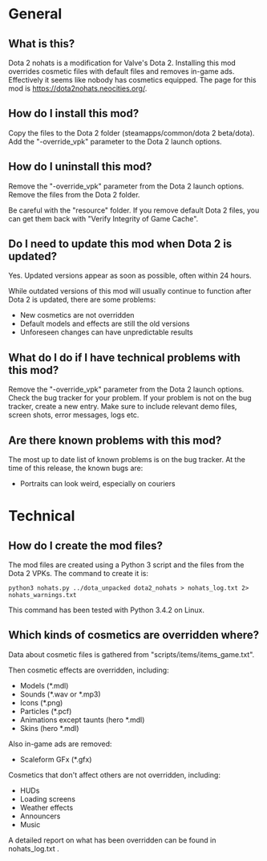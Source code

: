 # General
## What is this?
Dota 2 nohats is a modification for Valve's Dota 2.
Installing this mod overrides cosmetic files with default files and removes in-game ads.
Effectively it seems like nobody has cosmetics equipped.
The page for this mod is <https://dota2nohats.neocities.org/>.

## How do I install this mod?
Copy the files to the Dota 2 folder (steamapps/common/dota 2 beta/dota).
Add the "-override_vpk" parameter to the Dota 2 launch options.

## How do I uninstall this mod?
Remove the "-override_vpk" parameter from the Dota 2 launch options.
Remove the files from the Dota 2 folder.

Be careful with the "resource" folder. If you remove default Dota 2
files, you can get them back with "Verify Integrity of Game Cache".

## Do I need to update this mod when Dota 2 is updated?
Yes. Updated versions appear as soon as possible, often within 24 hours.

While outdated versions of this mod will usually continue to
function after Dota 2 is updated, there are some problems:
* New cosmetics are not overridden
* Default models and effects are still the old versions
* Unforeseen changes can have unpredictable results

## What do I do if I have technical problems with this mod?
Remove the "-override_vpk" parameter from the Dota 2 launch options.
Check the bug tracker for your problem.
If your problem is not on the bug tracker, create a new entry.
Make sure to include relevant demo files, screen shots, error messages, logs etc.

## Are there known problems with this mod?
The most up to date list of known problems is on the bug tracker.
At the time of this release, the known bugs are:
* Portraits can look weird, especially on couriers

# Technical
## How do I create the mod files?

The mod files are created using a Python 3 script and the files from the Dota 2 VPKs.
The command to create it is:

    python3 nohats.py ../dota_unpacked dota2_nohats > nohats_log.txt 2> nohats_warnings.txt

This command has been tested with Python 3.4.2 on Linux.

## Which kinds of cosmetics are overridden where?

Data about cosmetic files is gathered from "scripts/items/items_game.txt".

Then cosmetic effects are overridden, including:
* Models (*.mdl)
* Sounds (*.wav or *.mp3)
* Icons (*.png)
* Particles (*.pcf)
* Animations except taunts (hero *.mdl)
* Skins (hero *.mdl)

Also in-game ads are removed:
* Scaleform GFx (*.gfx)

Cosmetics that don't affect others are not overridden, including:
* HUDs
* Loading screens
* Weather effects
* Announcers
* Music

A detailed report on what has been overridden can be found in nohats_log.txt .
